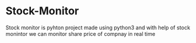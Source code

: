# Stock-Monitor
Stock monitor is pyhton project made using python3 and with help of stock monintor we can monitor share price of compnay in real time

